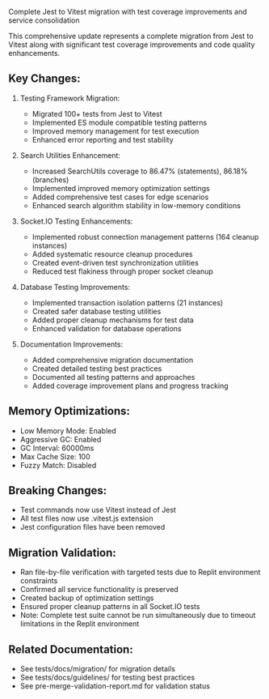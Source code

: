 Complete Jest to Vitest migration with test coverage improvements and service consolidation

This comprehensive update represents a complete migration from Jest to Vitest 
along with significant test coverage improvements and code quality enhancements.

## Key Changes:

1. Testing Framework Migration:
   - Migrated 100+ tests from Jest to Vitest
   - Implemented ES module compatible testing patterns
   - Improved memory management for test execution
   - Enhanced error reporting and test stability

2. Search Utilities Enhancement:
   - Increased SearchUtils coverage to 86.47% (statements), 86.18% (branches)
   - Implemented improved memory optimization settings
   - Added comprehensive test cases for edge scenarios
   - Enhanced search algorithm stability in low-memory conditions

3. Socket.IO Testing Enhancements:
   - Implemented robust connection management patterns (164 cleanup instances)
   - Added systematic resource cleanup procedures
   - Created event-driven test synchronization utilities
   - Reduced test flakiness through proper socket cleanup

4. Database Testing Improvements:
   - Implemented transaction isolation patterns (21 instances)
   - Created safer database testing utilities
   - Added proper cleanup mechanisms for test data
   - Enhanced validation for database operations

5. Documentation Improvements:
   - Added comprehensive migration documentation
   - Created detailed testing best practices
   - Documented all testing patterns and approaches
   - Added coverage improvement plans and progress tracking

## Memory Optimizations:
   - Low Memory Mode: Enabled
   - Aggressive GC: Enabled
   - GC Interval: 60000ms
   - Max Cache Size: 100
   - Fuzzy Match: Disabled

## Breaking Changes:
   - Test commands now use Vitest instead of Jest
   - All test files now use .vitest.js extension
   - Jest configuration files have been removed

## Migration Validation:
   - Ran file-by-file verification with targeted tests due to Replit environment constraints
   - Confirmed all service functionality is preserved
   - Created backup of optimization settings
   - Ensured proper cleanup patterns in all Socket.IO tests
   - Note: Complete test suite cannot be run simultaneously due to timeout limitations in the Replit environment

## Related Documentation:
   - See tests/docs/migration/ for migration details
   - See tests/docs/guidelines/ for testing best practices
   - See pre-merge-validation-report.md for validation status